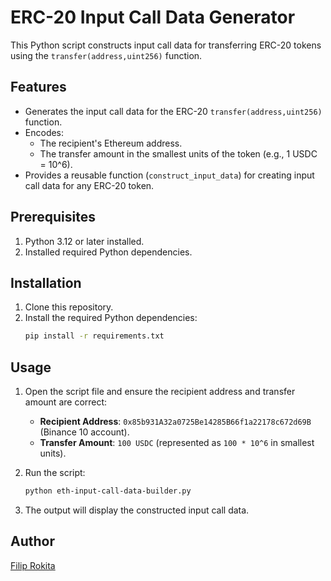 # ERC-20 Input Call Data Generator

This Python script constructs input call data for transferring ERC-20 tokens using the `transfer(address,uint256)` function.

## Features

- Generates the input call data for the ERC-20 `transfer(address,uint256)` function.
- Encodes:
    - The recipient's Ethereum address.
    - The transfer amount in the smallest units of the token (e.g., 1 USDC = 10^6).
- Provides a reusable function (`construct_input_data`) for creating input call data for any ERC-20 token.

## Prerequisites

1. Python 3.12 or later installed.
2. Installed required Python dependencies.

## Installation

1. Clone this repository.
2. Install the required Python dependencies:
    ```bash
    pip install -r requirements.txt
    ```

## Usage

1. Open the script file and ensure the recipient address and transfer amount are correct:
    - **Recipient Address**: `0x85b931A32a0725Be14285B66f1a22178c672d69B` (Binance 10 account).
    - **Transfer Amount**: `100 USDC` (represented as `100 * 10^6` in smallest units).

2. Run the script:
    ```bash
    python eth-input-call-data-builder.py
    ```

3. The output will display the constructed input call data.

## Author

[Filip Rokita](https://www.filiprokita.com/)
